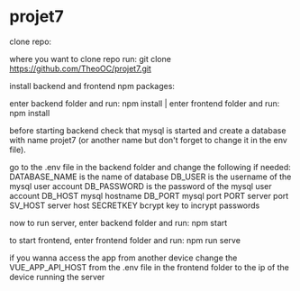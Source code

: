 # projet7

clone repo:

where you want to clone repo run: git clone https://github.com/TheoOC/projet7.git

install backend and frontend npm packages:

enter backend folder and run: npm install
|
enter frontend folder and run: npm install

before starting backend check that mysql is started 
and create a database with name projet7 (or another name but don't forget to change it in the env file).

go to the .env file in the backend folder and change the following if needed:
DATABASE_NAME is the name of database
DB_USER is the username of the mysql user account
DB_PASSWORD is the password of the mysql user account
DB_HOST mysql hostname
DB_PORT mysql port
PORT server port
SV_HOST server host
SECRETKEY bcrypt key to incrypt passwords

now to run server, enter backend folder and run: npm start

to start frontend, enter frontend folder and run: npm run serve

if you wanna access the app from another device change the VUE_APP_API_HOST from the .env file in the frontend folder to the ip of the device running the server
